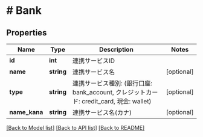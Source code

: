 # # Bank

## Properties

Name | Type | Description | Notes
------------ | ------------- | ------------- | -------------
**id** | **int** | 連携サービスID |
**name** | **string** | 連携サービス名 | [optional]
**type** | **string** | 連携サービス種別: (銀行口座: bank_account, クレジットカード: credit_card, 現金: wallet) | [optional]
**name_kana** | **string** | 連携サービス名(カナ) | [optional]

[[Back to Model list]](../../README.md#models) [[Back to API list]](../../README.md#endpoints) [[Back to README]](../../README.md)

